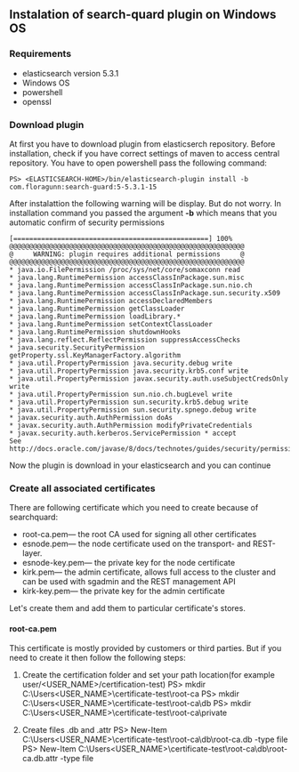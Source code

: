 ## Instalation of search-quard plugin on Windows OS

### Requirements
* elasticsearch version 5.3.1
* Windows OS
* powershell
* openssl

### Download plugin
At first you have to download plugin from elasticserch repository. Before installation, check if you have correct settings of maven to access central repository.
You have to open powershell pass the following command:

    PS> <ELASTICSEARCH-HOME>/bin/elasticsearch-plugin install -b com.floragunn:search-guard:5-5.3.1-15
    
After instalattion the following warning will be display. But do not worry. In installation command you passed the argument **-b** which means that you automatic confirm of security permissions
    
    [=================================================] 100%  
    @@@@@@@@@@@@@@@@@@@@@@@@@@@@@@@@@@@@@@@@@@@@@@@@@@@@@@@@@@@
    @     WARNING: plugin requires additional permissions     @
    @@@@@@@@@@@@@@@@@@@@@@@@@@@@@@@@@@@@@@@@@@@@@@@@@@@@@@@@@@@
    * java.io.FilePermission /proc/sys/net/core/somaxconn read
    * java.lang.RuntimePermission accessClassInPackage.sun.misc
    * java.lang.RuntimePermission accessClassInPackage.sun.nio.ch
    * java.lang.RuntimePermission accessClassInPackage.sun.security.x509
    * java.lang.RuntimePermission accessDeclaredMembers
    * java.lang.RuntimePermission getClassLoader
    * java.lang.RuntimePermission loadLibrary.*
    * java.lang.RuntimePermission setContextClassLoader
    * java.lang.RuntimePermission shutdownHooks
    * java.lang.reflect.ReflectPermission suppressAccessChecks
    * java.security.SecurityPermission getProperty.ssl.KeyManagerFactory.algorithm
    * java.util.PropertyPermission java.security.debug write
    * java.util.PropertyPermission java.security.krb5.conf write
    * java.util.PropertyPermission javax.security.auth.useSubjectCredsOnly write
    * java.util.PropertyPermission sun.nio.ch.bugLevel write
    * java.util.PropertyPermission sun.security.krb5.debug write
    * java.util.PropertyPermission sun.security.spnego.debug write
    * javax.security.auth.AuthPermission doAs
    * javax.security.auth.AuthPermission modifyPrivateCredentials
    * javax.security.auth.kerberos.ServicePermission * accept
    See http://docs.oracle.com/javase/8/docs/technotes/guides/security/permissions.html
    
Now the plugin is download in your elasticsearch and you can continue

### Create all associated certificates

There are following certificate which you need to create because of searchquard:
* root-ca.pem— the root CA used for signing all other certificates
* esnode.pem— the node certificate used on the transport- and REST-layer.
* esnode-key.pem— the private key for the node certificate
* kirk.pem— the admin certificate, allows full access to the cluster and can be used with sgadmin and the REST management API
* kirk-key.pem— the private key for the admin certificate

Let's create them and add them to particular certificate's stores.

#### root-ca.pem
This certificate is mostly provided by customers or third parties. But if you need to create it then follow the following steps:

1. Create the certification folder and set your path location(for example user/<USER_NAME>/certification-test)
    PS> mkdir C:\Users\<USER_NAME>\certificate-test\root-ca
    PS> mkdir C:\Users\<USER_NAME>\certificate-test\root-ca\db
    PS> mkdir C:\Users\<USER_NAME>\certificate-test\root-ca\private
    
2. Create files .db and .attr
    PS> New-Item C:\Users\<USER_NAME>\certificate-test\root-ca\db\root-ca.db -type file
    PS> New-Item C:\Users\<USER_NAME>\certificate-test\root-ca\db\root-ca.db.attr -type file


